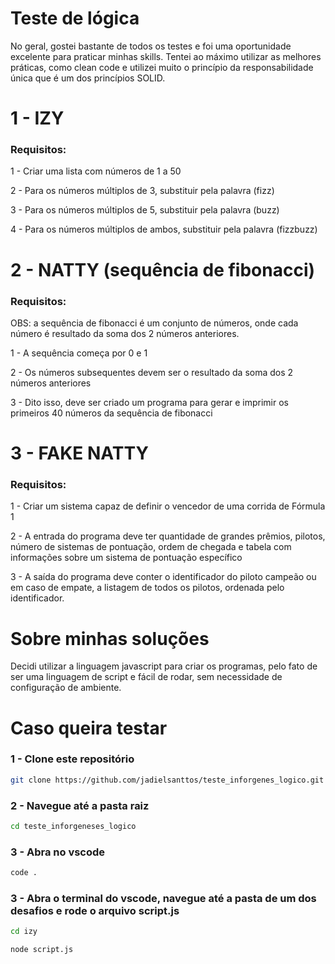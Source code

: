 # Teste de lógica 
No geral, gostei bastante de todos os testes e foi uma oportunidade excelente para praticar minhas skills. Tentei ao máximo utilizar as melhores práticas, como clean code e utilizei muito o princípio da responsabilidade única que é um dos princípios SOLID.

# 1 - IZY

### Requisitos:

1 - Criar uma lista com números de 1 a 50

2 - Para os números múltiplos de 3, substituir pela palavra (fizz)

3 - Para os números múltiplos de 5, substituir pela palavra (buzz)

4 - Para os números múltiplos de ambos, substituir pela palavra (fizzbuzz)

# 2 - NATTY (sequência de fibonacci)

### Requisitos:
OBS: a sequência de fibonacci é um conjunto de números, onde cada número é resultado da soma dos 2 números anteriores.

1 - A sequência começa por 0 e 1

2 - Os números subsequentes devem ser o resultado da soma dos 2 números anteriores

3 - Dito isso, deve ser criado um programa para gerar e imprimir os primeiros 40 números da sequência de fibonacci

# 3 - FAKE NATTY

### Requisitos:

1 - Criar um sistema capaz de definir o vencedor de uma corrida de Fórmula 1

2 - A entrada do programa deve ter quantidade de grandes prêmios, pilotos, número de sistemas de pontuação, ordem de chegada e tabela com informações sobre um sistema de pontuação específico

3 - A saída do programa deve conter o identificador do piloto campeão ou em caso de empate, a listagem de todos os pilotos, ordenada pelo identificador.

# Sobre minhas soluções
Decidi utilizar a linguagem javascript para criar os programas, pelo fato de ser uma linguagem de script e fácil de rodar, sem necessidade de configuração de ambiente.

# Caso queira testar

### 1 - Clone este repositório

```bash
git clone https://github.com/jadielsanttos/teste_inforgenes_logico.git
```

### 2 - Navegue até a pasta raiz

```bash
cd teste_inforgeneses_logico 
```

### 3 - Abra no vscode

```bash
code .
```

### 3 - Abra o terminal do vscode, navegue até a pasta de um dos desafios e rode o arquivo script.js

```bash
cd izy
```

```bash
node script.js
```

